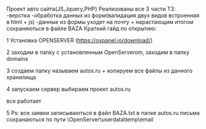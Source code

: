 
Проект авто сайта(JS,Jquery,PHP)
Реализованы все 3 части ТЗ:
-верстка
-обработка данных из форм(валидация двух видов встроенная в html + js)
-данные из формы уходят на почту + нарастающим итогом сохраняються в файле BAZA
Краткий гайд по открытию:

1 Установка OPENSERVER (https://ospanel.io/download/)

2 заходим в папку с установленным OpenServerom, заходим в папку domains

3 создаем папку называем autos.ru + копируем все файлы из данного хранилища

4 запускаем сервер выбираем проект autos.ru

все работает 

5 Ps:
все заявки записываються в файл BAZA.txt в папке autos.ru
письма сохранаються по пути \OpenServer\userdata\temp\email
